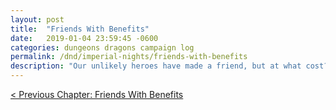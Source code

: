 ```yaml
---
layout: post
title:  "Friends With Benefits"
date:   2019-01-04 23:59:45 -0600
categories: dungeons dragons campaign log
permalink: /dnd/imperial-nights/friends-with-benefits
description: "Our unlikely heroes have made a friend, but at what cost?"
---
```


[< Previous Chapter: Friends With Benefits](https://nnichols.github.io/dnd/imperial-nights/where-all-roads-lead)
